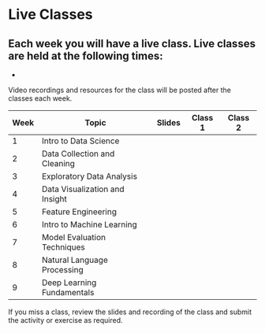 # Live Classes

<!-- 
As the course progresses, this page should be used to share links to the recordings and resources from the live classes. -->

Each week you will have a live class. Live classes are held at the following times:
- 
- 

Video recordings and resources for the class will be posted after the classes each week.

| Week | Topic                  |  Slides     | Class 1  | Class 2 |
|------|------------------------|-------------|-----------------|-----------------|
| 1    | Intro to Data Science  |         |       |        |        
| 2    | Data Collection and Cleaning|         |       |        |
| 3    | Exploratory Data Analysis |         |       |        |
| 4    | Data Visualization and Insight|         |       |        |
| 5    | Feature Engineering |         |       |        |        
| 6    | Intro to Machine Learning |         |       |        |
| 7    | Model Evaluation Techniques |         |       |        |
| 8    | Natural Language Processing|         |       |        |
| 9    | Deep Learning Fundamentals |         |       |        |        

If you miss a class, review the slides and recording of the class and submit the activity or exercise as required.

<!-- Week 1 -->
[S1]: 
[V1]: 
[E1]: 
[L1]: 

<!-- Week 2 -->
[S2]: https://docs.google.com/presentation/d/1CliR1sCVeqEFxRNuWDYTyYaEdLMgMwXIfF0A-mcH2is/edit?usp=sharing
[V2a]: https://youtu.be/MzMIlXdpIxE
[V2b]: https://youtu.be/RxELqwNp_Kg
[E2]: https://youtu.be/RxELqwNp_Kg?t=1828
[L2]: https://docs.google.com/forms/d/e/1FAIpQLSeiRMuey1EvlErCvLGm54BVA50hXQ-6ZjJoONuU8Nf2UtTCmQ/viewform

<!-- Week 3 -->
[S3]: https://docs.google.com/presentation/d/10bzjcH_ezmeL_bxk71bXQe1F2FE3sFmCD5bKvMlEFqI/edit?usp=sharing
[V3a]: https://youtu.be/TAXNkbas62g
[V3b]: https://youtu.be/kZLrJ7u8Dzo
[E3]: https://youtu.be/TAXNkbas62g?t=1070
[L3]: https://docs.google.com/forms/d/e/1FAIpQLSckNUyPq-7j3awnFJHZT6NLIrNNXxDgW6QsKY-a0eMHa7Il0w/viewform

<!-- Week 4 -->
[S4]: https://docs.google.com/presentation/d/1PPYWb6yyR_VD10X4ajwHdvikVB7lJ1jja-_0eVYlY1w/edit?usp=sharing
[V4a]: https://youtu.be/gvCvkOMjQEU
[V4b]: https://youtu.be/gti6TYXUtKQ
[E4]: https://youtu.be/gti6TYXUtKQ?t=1370
[L4]: https://docs.google.com/forms/d/e/1FAIpQLSdsH-is_fUt88N-MZGIbrd2l3rsVxIO1ppazy9jdoM_QTRRZA/viewform

